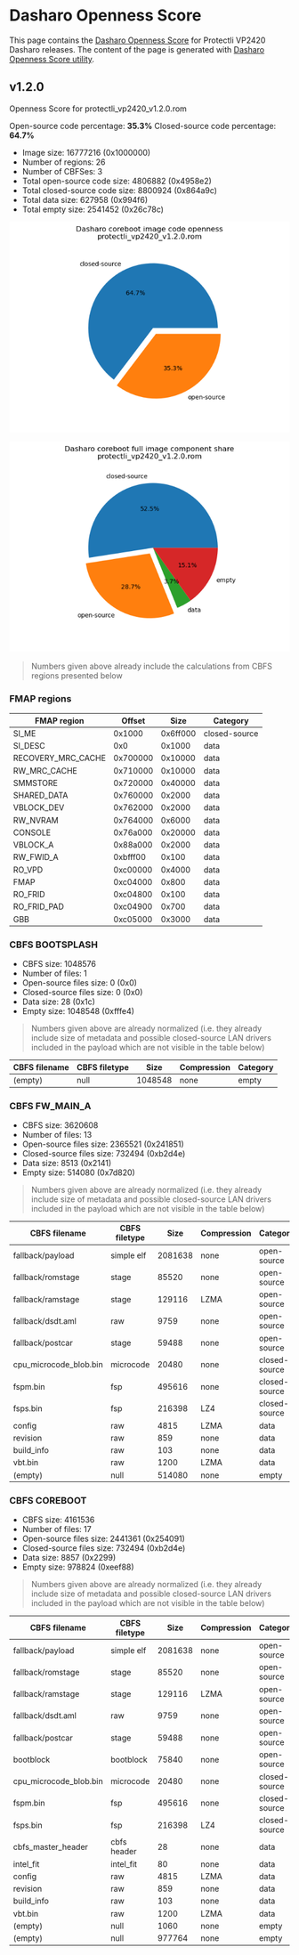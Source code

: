 # Dasharo Openness Score

This page contains the [Dasharo Openness
Score](../../glossary.md#dasharo-openness-score) for Protectli VP2420 Dasharo
releases. The content of the page is generated with [Dasharo Openness Score
utility](https://github.com/Dasharo/Openness-Score).

## v1.2.0

Openness Score for protectli_vp2420_v1.2.0.rom

Open-source code percentage: **35.3%**
Closed-source code percentage: **64.7%**

* Image size: 16777216 (0x1000000)
* Number of regions: 26
* Number of CBFSes: 3
* Total open-source code size: 4806882 (0x4958e2)
* Total closed-source code size: 8800924 (0x864a9c)
* Total data size: 627958 (0x994f6)
* Total empty size: 2541452 (0x26c78c)

![](protectli_vp2420_v1.2.0.rom_openness_chart.png)

![](protectli_vp2420_v1.2.0.rom_openness_chart_full_image.png)

> Numbers given above already include the calculations from CBFS regions
> presented below

### FMAP regions

| FMAP region | Offset | Size | Category |
| ----------- | ------ | ---- | -------- |
| SI_ME | 0x1000 | 0x6ff000 | closed-source |
| SI_DESC | 0x0 | 0x1000 | data |
| RECOVERY_MRC_CACHE | 0x700000 | 0x10000 | data |
| RW_MRC_CACHE | 0x710000 | 0x10000 | data |
| SMMSTORE | 0x720000 | 0x40000 | data |
| SHARED_DATA | 0x760000 | 0x2000 | data |
| VBLOCK_DEV | 0x762000 | 0x2000 | data |
| RW_NVRAM | 0x764000 | 0x6000 | data |
| CONSOLE | 0x76a000 | 0x20000 | data |
| VBLOCK_A | 0x88a000 | 0x2000 | data |
| RW_FWID_A | 0xbfff00 | 0x100 | data |
| RO_VPD | 0xc00000 | 0x4000 | data |
| FMAP | 0xc04000 | 0x800 | data |
| RO_FRID | 0xc04800 | 0x100 | data |
| RO_FRID_PAD | 0xc04900 | 0x700 | data |
| GBB | 0xc05000 | 0x3000 | data |

### CBFS BOOTSPLASH

* CBFS size: 1048576
* Number of files: 1
* Open-source files size: 0 (0x0)
* Closed-source files size: 0 (0x0)
* Data size: 28 (0x1c)
* Empty size: 1048548 (0xfffe4)

> Numbers given above are already normalized (i.e. they already include size
> of metadata and possible closed-source LAN drivers included in the payload
 > which are not visible in the table below)

| CBFS filename | CBFS filetype | Size | Compression | Category |
| ------------- | ------------- | ---- | ----------- | -------- |
| (empty) | null | 1048548 | none | empty |

### CBFS FW_MAIN_A

* CBFS size: 3620608
* Number of files: 13
* Open-source files size: 2365521 (0x241851)
* Closed-source files size: 732494 (0xb2d4e)
* Data size: 8513 (0x2141)
* Empty size: 514080 (0x7d820)

> Numbers given above are already normalized (i.e. they already include size
> of metadata and possible closed-source LAN drivers included in the payload
 > which are not visible in the table below)

| CBFS filename | CBFS filetype | Size | Compression | Category |
| ------------- | ------------- | ---- | ----------- | -------- |
| fallback/payload | simple elf | 2081638 | none | open-source |
| fallback/romstage | stage | 85520 | none | open-source |
| fallback/ramstage | stage | 129116 | LZMA | open-source |
| fallback/dsdt.aml | raw | 9759 | none | open-source |
| fallback/postcar | stage | 59488 | none | open-source |
| cpu_microcode_blob.bin | microcode | 20480 | none | closed-source |
| fspm.bin | fsp | 495616 | none | closed-source |
| fsps.bin | fsp | 216398 | LZ4 | closed-source |
| config | raw | 4815 | LZMA | data |
| revision | raw | 859 | none | data |
| build_info | raw | 103 | none | data |
| vbt.bin | raw | 1200 | LZMA | data |
| (empty) | null | 514080 | none | empty |

### CBFS COREBOOT

* CBFS size: 4161536
* Number of files: 17
* Open-source files size: 2441361 (0x254091)
* Closed-source files size: 732494 (0xb2d4e)
* Data size: 8857 (0x2299)
* Empty size: 978824 (0xeef88)

> Numbers given above are already normalized (i.e. they already include size
> of metadata and possible closed-source LAN drivers included in the payload
 > which are not visible in the table below)

| CBFS filename | CBFS filetype | Size | Compression | Category |
| ------------- | ------------- | ---- | ----------- | -------- |
| fallback/payload | simple elf | 2081638 | none | open-source |
| fallback/romstage | stage | 85520 | none | open-source |
| fallback/ramstage | stage | 129116 | LZMA | open-source |
| fallback/dsdt.aml | raw | 9759 | none | open-source |
| fallback/postcar | stage | 59488 | none | open-source |
| bootblock | bootblock | 75840 | none | open-source |
| cpu_microcode_blob.bin | microcode | 20480 | none | closed-source |
| fspm.bin | fsp | 495616 | none | closed-source |
| fsps.bin | fsp | 216398 | LZ4 | closed-source |
| cbfs_master_header | cbfs header | 28 | none | data |
| intel_fit | intel_fit | 80 | none | data |
| config | raw | 4815 | LZMA | data |
| revision | raw | 859 | none | data |
| build_info | raw | 103 | none | data |
| vbt.bin | raw | 1200 | LZMA | data |
| (empty) | null | 1060 | none | empty |
| (empty) | null | 977764 | none | empty |
